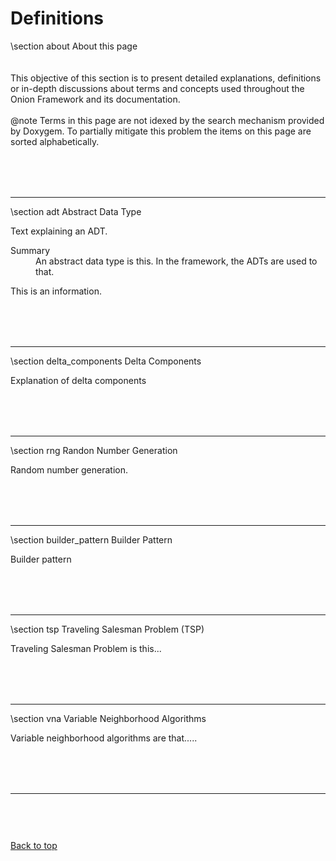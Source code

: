 
# Definitions

\section about About this page

<div style="padding-top: 20px; padding-bottom: 20px;">
    This objective of this section is to present detailed explanations, definitions or in-depth discussions about terms
    and concepts used throughout the Onion Framework and its documentation.
    <br><br> 
    @note Terms in this page are not idexed by the search mechanism provided by Doxygem.
    To partially mitigate this problem the items on this page are sorted alphabetically.
</div>

<hr style="padding:0; margin:0; border:0; margin-top: 60px;">

\section adt Abstract Data Type

Text explaining an ADT.

<dl class="section info"><dt>Summary</dt><dd>An abstract data type is this. In the framework, the ADTs are used to that.</dd></dl>

<div class="info">
    This is an information.
</div>

<hr style="margin-top: 80px;">

\section delta_components Delta Components

Explanation of delta components
<hr style="margin-top: 80px;">

\section rng Randon Number Generation

Random number generation.
<hr style="margin-top: 80px;">

\section builder_pattern Builder Pattern

Builder pattern
<hr style="margin-top: 80px;">

\section tsp Traveling Salesman Problem (TSP)

Traveling Salesman Problem is this...
<hr style="margin-top: 80px;">

\section vna Variable Neighborhood Algorithms

Variable neighborhood algorithms are that.....


<hr style="margin-top: 80px;">
<div style="padding-top:60px;"><a href="md__glossary.html">Back to top</a></div>
